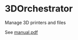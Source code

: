 # 3DOrchestrator
Manage 3D printers and files

See [manual.pdf](https://github.com/ojanovsky/3DOrchestrator/blob/main/manual.pdf)
